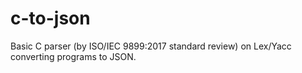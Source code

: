# c-to-json
Basic C parser (by ISO/IEC 9899:2017 standard review) on Lex/Yacc converting programs to JSON.
